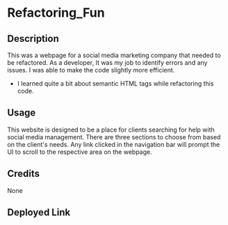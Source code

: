 # Refactoring_Fun

## Description

This was a webpage for a social media marketing company that needed to be refactored. As a developer, It was my job to identify errors and any issues. I was able to make the code slightly more efficient.

- I learned quite a bit about semantic HTML tags while refactoring this code.

## Usage

This website is designed to be a place for clients searching for help with social media management. There are three sections to choose from based on the client's needs. Any link clicked in the navigation bar will prompt the UI to scroll to the respective area on the webpage.

## Credits

None

## Deployed Link
